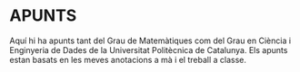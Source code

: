 # APUNTS
Aquí hi ha apunts tant del Grau de Matemàtiques com del Grau en Ciència i Enginyeria de Dades de la Universitat Politècnica de Catalunya. Els apunts estan basats en les meves anotacions a mà i el treball a classe.
